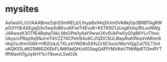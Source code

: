 # mysites

Aa1waVL/////AAABmeZqhSSmNELjt/Lfnyp8x94qDUmGVA8kjOp3BRBTAgRWpGOY0EASEgqQ3v5wp5dBIvuiKFwIT4Evs8+K5TK9Z1JUxgKtAq/RILuvNWgJ48wszK3OTfE4BqhpTAkLMsOPte1y6aY9wwUXv0UkPw0yQ1q86YLnThouUkys/cPRqz9q5NJrmT4VZZ74CPeV64u9CJ1QDCSUL8lepRvA1NvptVARmr8rAqOzJfmrIG8X+HR2UdJLTKLsXVND8o5XfsZzSE3uoUWsrVQgZut7DLTXntoKQKS1Ld6G1M60ZKEbFLIMKNdQH/xlIGSegQ4PlYMVKeVTNtWp8TI3mRYTfffWanH7gJq4HY1cr79swvL5wD2k
